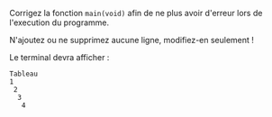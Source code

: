 Corrigez la fonction `main(void)` afin de ne plus avoir d'erreur lors de l'execution du programme.

N'ajoutez ou ne supprimez aucune ligne, modifiez-en seulement !

Le terminal devra afficher :

	Tableau
	1
	 2
	  3
	   4